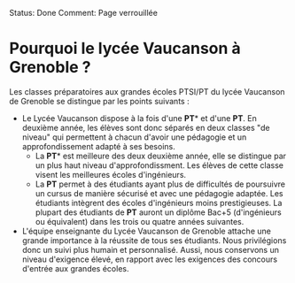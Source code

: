 Status: Done
Comment: Page verrouillée

# Pourquoi le lycée Vaucanson à Grenoble&nbsp;?

Les classes préparatoires aux grandes écoles PTSI/PT du lycée Vaucanson de Grenoble se distingue par les points suivants&nbsp;:

- Le Lycée Vaucanson dispose à la fois d'une **PT*** et d'une **PT**. En deuxième année, les élèves sont donc séparés en deux classes "de niveau" qui permettent à chacun d'avoir une pédagogie et un approfondissement adapté à ses besoins.
    * La **PT*** est meilleure des deux deuxième année, elle se distingue par un plus haut niveau d'approfondissment. Les élèves de cette classe visent les meilleures écoles d'ingénieurs.
    * La **PT** permet à des étudiants ayant plus de difficultés de poursuivre un cursus de manière sécurisé et avec une pédagogie adaptée. Les étudiants intègrent des écoles d'ingénieurs moins prestigieuses. La plupart des étudiants de **PT** auront un diplôme Bac+5 (d'ingénieurs ou équivalent) dans les trois ou quatre années suivantes.
- L'équipe enseignante du Lycée Vaucanson de Grenoble attache une grande importance à la réussite de tous ses étudiants. Nous privilégions donc un suivi plus humain et personnalisé. Aussi, nous conservons un niveau d'exigence élevé, en rapport avec les exigences des concours d'entrée aux grandes écoles.
